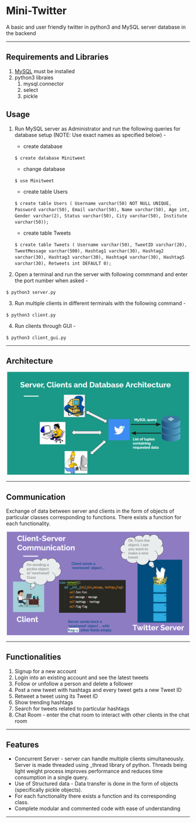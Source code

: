 # Mini-Twitter
A basic and user friendly twitter in python3 and MySQL server database in the backend

---

## Requirements and Libraries

1. [MySQL](https://dev.mysql.com/downloads/installer/) must be installed
2. python3 libraies
    1. mysql.connector
    2. select
    3. pickle

## Usage

1. Run MySQL server as Administrator and run the following queries for database setup (NOTE: Use exact names as specified below) -
    - create database

    `$ create database Minitweet`<br />
    - change database

    `$ use Minitweet`<br />
    
    - create table Users

    `$ create table Users ( Username varchar(50) NOT NULL UNIQUE, Password varchar(50), Email varchar(50), Name varchar(50), Age int, Gender varchar(2), Status varchar(50), City varchar(50), Institute varchar(50));`<br />
    
    - create table Tweets

    `$ create table Tweets ( Username varchar(50), TweetID varchar(20), TweetMessage varchar(500), Hashtag1 varchar(30), Hashtag2 varchar(30), Hashtag3 varchar(30), Hashtag4 varchar(30), Hashtag5 varchar(30), Retweets int DEFAULT 0);`<br />

2. Open a terminal and run the server with following commmand and enter the port number when asked - 

`$ python3 server.py`

3. Run multiple clients in different terminals with the following command - 

`$ python3 client.py`

4. Run clients through GUI -

`$ python3 client_gui.py`

---
## Architecture

<p align="center">
  <img width="500" src="images/architecture.PNG">
</p>

---

## Communication

Exchange of data between server and clients in the form of objects of particular classes corresponding to functions. There exists a function for each functionality.

<p align="center">
  <img width="500" src="images/communication.PNG">
</p>

---

## Functionalities

1. Signup for a new account
2. Login into an existing account and see the latest tweets
3. Follow or unfollow a person and delete a follower
4. Post a new tweet with hashtags and every tweet gets a new Tweet ID
5. Retweet a tweet using its Tweet ID
6. Show trending hashtags
7. Search for tweets related to particular hashtags
8. Chat Room - enter the chat room to interact with other clients in the chat room

---

## Features

- Concurrent Server - server can handle multiple clients simultaneously. Server is made threaded using _thread library of python. Threads being light weight process improves performance and reduces time consumption in a single query.
- Use of Structured data - Data transfer is done in the form of objects (specifically pickle objects).
- For each functionality there exists a function and its corresponding class.
- Complete modular and commented code with ease of understanding

---